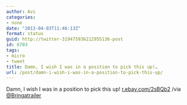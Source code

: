 ```yaml
---
author: Avi
categories:
- none
date: "2013-04-03T11:46:13Z"
format: status
guid: http://twitter-319475936212955136-post
id: 6703
tags:
- micro
- tweet
title: Damn, I wish I was in a position to pick this up!…
url: /post/damn-i-wish-i-was-in-a-position-to-pick-this-up/
---
```

Damn, I wish I was in a position to pick this up! [r.ebay.com/2sBQb2](http://r.ebay.com/2sBQb2) /via [@Bringatrailer](http://twitter.com/Bringatrailer)
